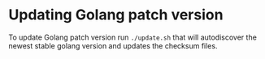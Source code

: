 # Updating Golang patch version

To update Golang patch version run `./update.sh` that will autodiscover the newest stable golang version and updates the checksum files.
